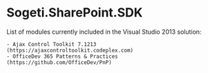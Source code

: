Sogeti.SharePoint.SDK
=====================

List of modules currently included in the Visual Studio 2013 solution:

    - Ajax Control Toolkit 7.1213 (https://ajaxcontroltoolkit.codeplex.com)
    - OfficeDev 365 Patterns & Practices (https://github.com/OfficeDev/PnP)


